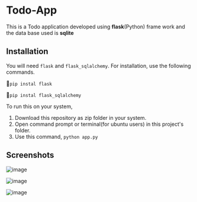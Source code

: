 # Todo-App

This is a Todo application developed using **flask**(Python) frame work and the data base used is **sqlite**
<!-- http://127.0.0.1:5000/ -->

## Installation

You will need `flask` and `flask_sqlalchemy`. For installation, use the following commands.

📌`pip instal flask`

📌`pip instal flask_sqlalchemy`

To run this on your system,

1. Download this repository as zip folder in your system.
2. Open command prompt or terminal(for ubuntu users) in this project's folder.
3. Use this command, `python app.py`

## Screenshots

![image](https://user-images.githubusercontent.com/91329268/152630375-bfd2a2fb-fe04-4323-8969-a4ba421dd451.png)

![image](https://user-images.githubusercontent.com/91329268/152630395-1a88bc7e-546d-4c00-9782-b9be83ccab0f.png)

![image](https://user-images.githubusercontent.com/91329268/152630408-ecc3656e-8555-48c1-9294-5e7bd765f763.png)
